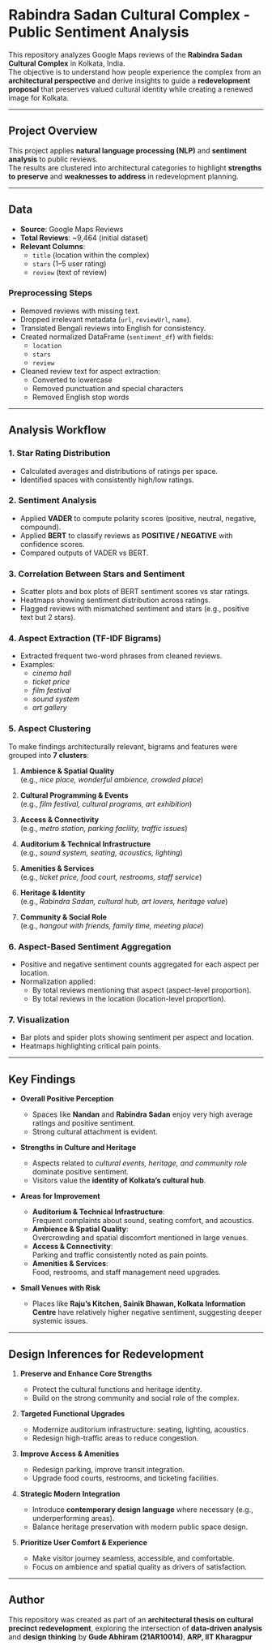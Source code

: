 # Rabindra Sadan Cultural Complex - Public Sentiment Analysis

This repository analyzes Google Maps reviews of the **Rabindra Sadan Cultural Complex** in Kolkata, India.  
The objective is to understand how people experience the complex from an **architectural perspective** and derive insights to guide a **redevelopment proposal** that preserves valued cultural identity while creating a renewed image for Kolkata.

---

## Project Overview

This project applies **natural language processing (NLP)** and **sentiment analysis** to public reviews.  
The results are clustered into architectural categories to highlight **strengths to preserve** and **weaknesses to address** in redevelopment planning.

---

## Data

- **Source**: Google Maps Reviews  
- **Total Reviews**: ~9,464 (initial dataset)  
- **Relevant Columns**:  
  - `title` (location within the complex)  
  - `stars` (1–5 user rating)  
  - `review` (text of review)  

### Preprocessing Steps

- Removed reviews with missing text.  
- Dropped irrelevant metadata (`url`, `reviewUrl`, `name`).  
- Translated Bengali reviews into English for consistency.  
- Created normalized DataFrame (`sentiment_df`) with fields:  
  - `location`  
  - `stars`  
  - `review`  
- Cleaned review text for aspect extraction:  
  - Converted to lowercase  
  - Removed punctuation and special characters  
  - Removed English stop words  

---

## Analysis Workflow

### 1. Star Rating Distribution
- Calculated averages and distributions of ratings per space.  
- Identified spaces with consistently high/low ratings.  

### 2. Sentiment Analysis
- Applied **VADER** to compute polarity scores (positive, neutral, negative, compound).  
- Applied **BERT** to classify reviews as **POSITIVE / NEGATIVE** with confidence scores.  
- Compared outputs of VADER vs BERT.  

### 3. Correlation Between Stars and Sentiment
- Scatter plots and box plots of BERT sentiment scores vs star ratings.  
- Heatmaps showing sentiment distribution across ratings.  
- Flagged reviews with mismatched sentiment and stars (e.g., positive text but 2 stars).  

### 4. Aspect Extraction (TF-IDF Bigrams)
- Extracted frequent two-word phrases from cleaned reviews.  
- Examples:  
  - *cinema hall*  
  - *ticket price*  
  - *film festival*  
  - *sound system*  
  - *art gallery*  

### 5. Aspect Clustering
To make findings architecturally relevant, bigrams and features were grouped into **7 clusters**:

1. **Ambience & Spatial Quality**  
   (e.g., *nice place, wonderful ambience, crowded place*)  

2. **Cultural Programming & Events**  
   (e.g., *film festival, cultural programs, art exhibition*)  

3. **Access & Connectivity**  
   (e.g., *metro station, parking facility, traffic issues*)  

4. **Auditorium & Technical Infrastructure**  
   (e.g., *sound system, seating, acoustics, lighting*)  

5. **Amenities & Services**  
   (e.g., *ticket price, food court, restrooms, staff service*)  

6. **Heritage & Identity**  
   (e.g., *Rabindra Sadan, cultural hub, art lovers, heritage value*)  

7. **Community & Social Role**  
   (e.g., *hangout with friends, family time, meeting place*)  

### 6. Aspect-Based Sentiment Aggregation
- Positive and negative sentiment counts aggregated for each aspect per location.  
- Normalization applied:  
  - By total reviews mentioning that aspect (aspect-level proportion).  
  - By total reviews in the location (location-level proportion).  

### 7. Visualization
- Bar plots and spider plots showing sentiment per aspect and location.  
- Heatmaps highlighting critical pain points.  

---

## Key Findings

- **Overall Positive Perception**  
  - Spaces like **Nandan** and **Rabindra Sadan** enjoy very high average ratings and positive sentiment.  
  - Strong cultural attachment is evident.  

- **Strengths in Culture and Heritage**  
  - Aspects related to *cultural events, heritage, and community role* dominate positive sentiment.  
  - Visitors value the **identity of Kolkata’s cultural hub**.  

- **Areas for Improvement**  
  - **Auditorium & Technical Infrastructure**:  
    Frequent complaints about sound, seating comfort, and acoustics.  
  - **Ambience & Spatial Quality**:  
    Overcrowding and spatial discomfort mentioned in large venues.  
  - **Access & Connectivity**:  
    Parking and traffic consistently noted as pain points.  
  - **Amenities & Services**:  
    Food, restrooms, and staff management need upgrades.  

- **Small Venues with Risk**  
  - Places like **Raju’s Kitchen, Sainik Bhawan, Kolkata Information Centre** have relatively higher negative sentiment, suggesting deeper systemic issues.  

---

## Design Inferences for Redevelopment

1. **Preserve and Enhance Core Strengths**  
   - Protect the cultural functions and heritage identity.  
   - Build on the strong community and social role of the complex.  

2. **Targeted Functional Upgrades**  
   - Modernize auditorium infrastructure: seating, lighting, acoustics.  
   - Redesign high-traffic areas to reduce congestion.  

3. **Improve Access & Amenities**  
   - Redesign parking, improve transit integration.  
   - Upgrade food courts, restrooms, and ticketing facilities.  

4. **Strategic Modern Integration**  
   - Introduce **contemporary design language** where necessary (e.g., underperforming areas).  
   - Balance heritage preservation with modern public space design.  

5. **Prioritize User Comfort & Experience**  
   - Make visitor journey seamless, accessible, and comfortable.  
   - Focus on ambience and spatial quality as drivers of satisfaction.  

---


## Author

This repository was created as part of an **architectural thesis on cultural precinct redevelopment**, exploring the intersection of **data-driven analysis** and **design thinking** by **Gude Abhiram (21AR10014)**, **ARP, IIT Kharagpur**
